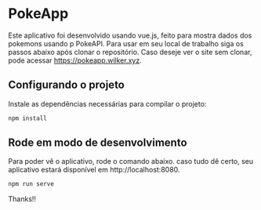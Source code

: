 # PokeApp

Este aplicativo foi desenvolvido usando vue.js, feito para mostra dados dos pokemons usando p PokeAPI. Para usar em seu local de trabalho siga os passos abaixo após clonar o repositório. Caso deseje ver o site sem clonar, pode acessar https://pokeapp.wilker.xyz.

## Configurando o projeto

Instale as dependências necessárias para compilar o projeto:

```bash
npm install
```

## Rode em modo de desenvolvimento

Para poder vê o aplicativo, rode o comando abaixo. caso tudo dê certo, seu aplicativo estará disponível em http://localhost:8080.

```bash
npm run serve
```

Thanks!!
